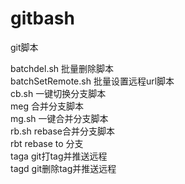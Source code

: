 # gitbash
git脚本

batchdel.sh        批量删除脚本<br/>
batchSetRemote.sh  批量设置远程url脚本<br/>
cb.sh              一键切换分支脚本<br/>
meg                合并分支脚本<br/>
mg.sh              一键合并分支脚本<br/>
rb.sh              rebase合并分支脚本<br/>
rbt                rebase to 分支<br/>
taga               git打tag并推送远程<br/>
tagd               git删除tag并推送远程<br/>
